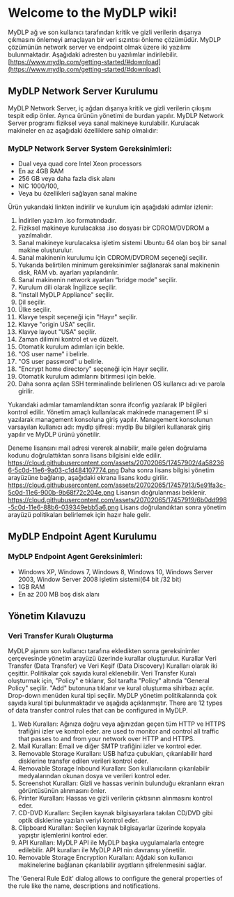 # Welcome to the MyDLP wiki!
MyDLP ağ ve son kullanıcı tarafından kritik ve gizli verilerin dışarıya çıkmasını önlemeyi amaçlayan bir veri sızıntısı önleme çözümüdür. 
MyDLP çözümünün network server ve endpoint olmak üzere iki yazılımı bulunmaktadır. Aşağıdaki adresten bu yazılımlar indirilebilir.[https://www.mydlp.com/getting-started/#download](https://www.mydlp.com/getting-started/#download)
## MyDLP Network Server Kurulumu
MyDLP Network Server, iç ağdan dışarıya kritik ve gizli verilerin çıkışını tespit edip önler. Ayrıca ürünün yönetimi de burdan yapılır. 
MyDLP Network Server programı fiziksel veya sanal makineye kurulabilir. Kurulacak makineler en az aşağıdaki özelliklere sahip olmalıdır:
### MyDLP Network Server System Gereksinimleri:
* Dual veya quad core Intel Xeon processors 
* En az 4GB RAM
* 256 GB veya daha fazla disk alanı
* NIC 1000/100,
* Veya bu özellikleri sağlayan sanal makine 

Ürün yukarıdaki linkten indirilir ve kurulum için aşağıdaki adımlar izlenir: 

1.	İndirilen yazılım .iso formatındadır. 
2.	Fiziksel makineye kurulacaksa .iso dosyası bir CDROM/DVDROM a yazılmalıdır.
3.	Sanal makineye kurulacaksa işletim sistemi Ubuntu 64 olan boş bir sanal makine oluşturulur. 
4.	Sanal makinenin kurulumu için CDROM/DVDROM seçeneği seçilir. 
5.	Yukarıda belirtilen minimum gereksinimler sağlanarak sanal makinenin disk, RAM vb. ayarları yapılandırılır.
6.	Sanal makinenin network ayarları “bridge mode” seçilir.
7.	Kurulum dili olarak İngilizce seçilir. 
8.	"Install MyDLP Appliance" seçilir. 
9.	Dil seçilir.
10.	Ülke seçilir.
11.	Klavye tespit seçeneği için "Hayır" seçilir. 
12.	Klavye "origin USA" seçilir.
13.	Klavye layout "USA" seçilir.
14.	Zaman dilimini kontrol et ve düzelt. 
15.	Otomatik kurulum adımları için bekle. 
16.	"OS user name" i belirle. 
17.	"OS user password" u belirle.
18.	"Encrypt home directory" seçeneği için Hayır seçilir.
19.	Otomatik kurulum adımlarını bitirmesi için bekle. 
20.	Daha sonra açılan SSH terminalinde belirlenen OS kullanıcı adı ve parola girilir.

Yukarıdaki adımlar tamamlandıktan sonra ifconfig yazılarak IP bilgileri kontrol edilir. 
Yönetim amaçlı kullanılacak makinede management IP si yazılarak management konsoluna giriş yapılır. 
Management konsolunun varsayılan kullanıcı adı: mydlp şifresi: mydlp Bu bilgileri kullanarak giriş yapılır ve MyDLP ürünü yönetilir. 

Deneme lisansını mail adresi vererek alınabilir, maile gelen doğrulama kodunu doğrulattıktan sonra lisans bilgisini elde edilir. 
https://cloud.githubusercontent.com/assets/20702065/17457902/4a582366-5c0d-11e6-9a03-c1d484107774.png
Daha sonra lisans bilgisi yönetim arayüzüne bağlanıp, aşağıdaki ekrana lisans kodu girilir.  
https://cloud.githubusercontent.com/assets/20702065/17457913/5e91fa3c-5c0d-11e6-900b-9b68f72c204e.png
Lisansın doğrulanması beklenir.
https://cloud.githubusercontent.com/assets/20702065/17457919/6b0dd998-5c0d-11e6-88b6-039349ebb5a6.png
Lisans doğrulandıktan sonra yönetim arayüzü politikaları belirlemek için hazır hale gelir. 

## MyDLP Endpoint Agent Kurulumu
### MyDLP Endpoint Agent Gereksinimleri:
* Windows XP, Windows 7, Windows 8, Windows 10, Windows Server 2003, Window Server 2008 işletim sistemi(64 bit /32 bit)
* 1GB RAM
* En az 200 MB boş disk alanı 

## Yönetim Kılavuzu
### Veri Transfer Kuralı Oluşturma
MyDLP ajanını son kullanıcı tarafına ekledikten sonra gereksinimler çerçevesinde yönetim arayüzü üzerinde kurallar oluşturulur. 
Kurallar Veri Transfer (Data Transfer) ve Veri Keşif (Data Discovery) Kuralları olarak iki çeşittir. Politikalar çok sayıda kural eklenebilir. 
Veri Transfer Kuralı oluşturmak için, "Policy" e tıklanır, Sol tarafta "Policy" altında "General Policy" seçilir. "Add" butonuna tıklanır ve kural oluşturma sihirbazı açılır. 
Drop-down menüden kural tipi seçilir. 
MyDLP yönetim politikalarında çok sayıda kural tipi bulunmaktadır ve aşağıda açıklanmıştır.
There are 12 types of data transfer control rules that can be configured in MyDLP.

1.	Web Kuralları: Ağınıza doğru veya ağınızdan geçen tüm HTTP ve HTTPS trafiğini izler ve kontrol eder. are used to monitor and control all traffic that passes to and from your network over HTTP and HTTPS. 
2.	Mail Kuralları: Email ve diğer SMTP trafiğini izler ve kontrol eder.  
3.	Removable Storage Kuralları: USB hafıza çubukları, çıkarılabilir hard disklerine transfer edilen verileri kontrol eder. 
4.	Removable Storage Inbound Kuralları: Son kullanıcıların çıkarılabilir medyalarından okunan dosya ve verileri kontrol eder.  
5.	Screenshot Kuralları: Gizli ve hassas verinin bulunduğu ekranların ekran görüntüsünün alınmasını önler. 
6.	Printer Kuralları: Hassas ve gizli verilerin çıktısının alınmasını kontrol eder. 
7.	CD-DVD Kuralları: Seçilen kaynak bilgisayarlara takılan CD/DVD gibi optik disklerine yazılan veriyi kontrol eder.
8.	Clipboard Kuralları: Seçilen kaynak bilgisayarlar üzerinde kopyala yapıştır işlemlerini kontrol eder. 
9.	API Kuralları: MyDLP API ile MyDLP başka uygulamalarla entegre edilebilir. API kuralları ile MyDLP API nin davranışı yönetilir. 
10.	Removable Storage Encryption Kuralları: Ağdaki son kullanıcı makinelerine bağlanan çıkarılabilir aygıtların şifrelenmesini sağlar.

The 'General Rule Edit' dialog allows to configure the general properties of the rule like the name, descriptions and notifications.
